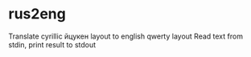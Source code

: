 # rus2eng
Translate cyrillic йцукен layout to english qwerty layout
Read text from stdin, print result to stdout
